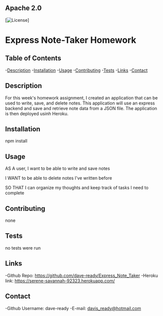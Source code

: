 ## Apache 2.0<img scr="https://opensource.org/licenses/Apache-2.0">
  [![License](https://img.shields.io/badge/License-Apache%202.0-blue.svg)]

  # Express Note-Taker Homework
 
 
 ## Table of Contents
  -[Description](#Description)
  -[Installation](#Installation)
  -[Usage](#Usage)
  -[Contributing](#Contributing)
  -[Tests](#Tests)
  -[Links](#Links)
  -[Contact](#Contact)

  ## Description
  For this week's homework assignment, I created an application that can be used to write, save, and delete notes. This application will use an express backend and save and retrieve note data from a JSON file. The application is then deployed usinh Heroku.

  ## Installation
  npm install 

  ## Usage
  AS A user, I want to be able to write and save notes

  I WANT to be able to delete notes I've written before

  SO THAT I can organize my thoughts and keep track of tasks I need to complete


  ## Contributing
  none

  ## Tests
  no tests were run

  ## Links
  -Github Repo: https://github.com/dave-ready/Express_Note_Taker
  -Heroku link: https://serene-savannah-92323.herokuapp.com/
  

  ## Contact
  -Github Username: dave-ready
  -E-mail: davis_ready@hotmail.com
  